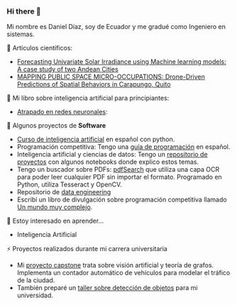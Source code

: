 ### Hi there 👋

<!--
**danielTeniente/danielTeniente** is a ✨ _special_ ✨ repository because its `README.md` (this file) appears on your GitHub profile.

Here are some ideas to get you started:

- 🔭 I’m currently working on ...
- 🌱 I’m currently learning ...
- 👯 I’m looking to collaborate on ...
- 🤔 I’m looking for help with ...
- 💬 Ask me about ...
- 📫 How to reach me: ...
- 😄 Pronouns: ...
- ⚡ Fun fact: ...
-->

Mi nombre es Daniel Díaz, soy de Ecuador y me gradué como Ingeniero en sistemas. 

👾 Artículos científicos:
* [Forecasting Univariate Solar Irradiance using Machine learning models: A case study of two Andean Cities](https://doi.org/10.1016/j.enconman.2023.117618)
* [MAPPING PUBLIC SPACE MICRO-OCCUPATIONS: Drone-Driven Predictions of Spatial Behaviors in Carapungo, Quito](https://doi.org/10.1177/23998083241262548)

🤖 Mi libro sobre inteligencia artificial para principiantes:
* [Atrapado en redes neuronales](https://payhip.com/b/Vtn4Z):


🔭 Algunos proyectos de **Software**
 * [Curso de inteligencia artificial](https://github.com/danielTeniente/curso-IA) en español con python.
 * Programación competitiva: Tengo una [guía de programación](https://github.com/danielTeniente/guia_de_competencia#readme) en español.
 * Inteligencia artificial y ciencias de datos: Tengo un [repositorio de proyectos](https://github.com/danielTeniente/ia-projects#readme) con algunos notebooks donde explico estos temas.
 * Tengo un buscador sobre PDFs: [pdfSearch](https://github.com/danielTeniente/pdfSearch) que utiliza una capa OCR para poder leer cualquier PDF sin importar el formato. Programado en Python, utiliza Tesseract y OpenCV.
 * Repositorio de [data engineering](https://github.com/danielTeniente/data_tools)
 * Escribí un libro de divulgación sobre programación competitiva llamado [Un mundo muy complejo](https://payhip.com/b/miKIt).

🌱 Estoy interesado en aprender...
* Inteligencia Artificial

⚡ Proyectos realizados durante mi carrera universitaria
* Mi [proyecto capstone](https://github.com/danielTeniente/proyecto_capstone#readme) trata sobre visión artificial y teoría de grafos. Implementa un contador automático de vehículos para modelar el tráfico de la ciudad.
* También preparé un [taller sobre detección de objetos](https://github.com/danielTeniente/tallerIA_detection#readme) para mi universidad.
